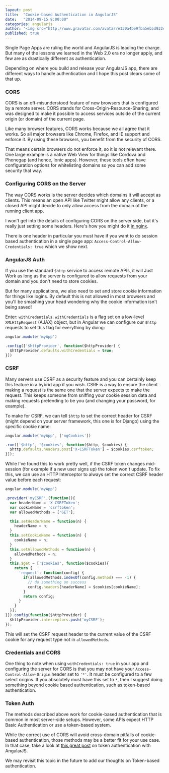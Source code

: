 ```yaml
---
layout: post
title:  "Cookie-based Authentication in AngularJS"
date:   "2014-09-15 8:00:00"
categories: angularjs
author: '<img src="http://www.gravatar.com/avatar/e130a4be9fba5eb5d932c813fbe3a58d?s=48&amp;d=mm" class="author-icon"><a href="http://twitter.com/maxlynch" target="_blank">@maxlynch</a>'
published: true
---
```


Single Page Apps are ruling the world and AngularJS is leading the charge. But many of the lessons we learned in the Web 2.0 era no longer apply, and few are as drastically different as authentication.

Depending on where you build and release your AngularJS app, there are different ways to handle authentication and I hope this post clears some of that up.

### CORS

CORS is an oft-misunderstood feature of new browsers that is configured by a remote server. CORS stands for Cross-Origin-Resource-Sharing, and was designed to make it possible to access services outside of the current origin (or domain) of the current page.

<!-- more -->

Like many browser features, CORS works because we all agree that it works. So all major browsers like Chrome, Firefox, and IE support and enforce it. By using these browsers, you benefit from the security of CORS.

That means certain browsers do not enforce it, so it is not relevant there. One large example is a native Web View for things like Cordova and Phonegap (and hence, Ionic apps). However, these tools often have configuration options for whitelisting domains so you can add some security that way.

### Configuring CORS on the Server

The way CORS works is the server decides which domains it will accept as clients. This means an open API like Twitter might allow any clients, or a closed API might decide to only allow access from the domain of the running client app.

I won't get into the details of configuring CORS on the server side, but it's really just setting some headers. Here's how you might do it [in nginx](https://gist.github.com/michiel/1064640).

There is one header in particular you must have if you want to do session based authentication in a single page app: `Access-Control-Allow-Credentials: true` which we show next.

### AngularJS Auth

If you use the standard `$http` service to access remote APIs, it will Just Work as long as the server is configured to allow requests from your domain and you don't need to store cookies.

But for many applications, we also need to set and store cookie information for things like logins. By default this is not allowed in most browsers and you'll be smashing your head wondering why the cookie information isn't being saved!

Enter: `withCredentials`. `withCredentials` is a flag set on a low-level `XMLHttpRequest` (AJAX) object, but in Angular we can configure our `$http` requests to set this flag for everything by doing:

```javascript
angular.module('myApp')

.config(['$httpProvider', function($httpProvider) {
  $httpProvider.defaults.withCredentials = true;
}])
```

### CSRF

Many servers use CSRF as a security feature and you can certainly keep this feature in a hybrid app if you wish. CSRF is a way to ensure the client making a request is the same one that the server expects to make the request. This keeps someone from sniffing your cookie session data and making requests pretending to be you (and changing your password, for example).

To make for CSRF, we can tell `$http` to set the correct header for CSRF (might depend on your server framework, this one is for Django) using the specific cookie name:

```javascript
angular.module('myApp', ['ngCookies'])

.run(['$http', '$cookies', function($http, $cookies) {
  $http.defaults.headers.post['X-CSRFToken'] = $cookies.csrftoken;
}]);
```

While I've found this to work pretty well, if the CSRF token changes mid-session (for example if a new user signs up) the token won't update. To fix this, we can use an HTTP Interceptor to always set the correct CSRF header value before each request:

```javascript
angular.module('myApp')

.provider('myCSRF',[function(){
  var headerName = 'X-CSRFToken';
  var cookieName = 'csrftoken';
  var allowedMethods = ['GET'];

  this.setHeaderName = function(n) {
    headerName = n;
  }
  this.setCookieName = function(n) {
    cookieName = n;
  }
  this.setAllowedMethods = function(n) {
    allowedMethods = n;
  }
  this.$get = ['$cookies', function($cookies){
    return {
      'request': function(config) {
        if(allowedMethods.indexOf(config.method) === -1) {
          // do something on success
          config.headers[headerName] = $cookies[cookieName];
        }
        return config;
      }
    }
  }];
}]).config(function($httpProvider) {
  $httpProvider.interceptors.push('myCSRF');
});
```

This will set the CSRF request header to the current value of the CSRF cookie for any request type not in `allowedMethods`. 

### Credentials and CORS

One thing to note when using `withCredentials: true` in your app and configuring the server for CORS is that you may not have your `Access-Control-Allow-Origin` header set to `'*'`. It must be configured to a few select origins. If you absolutely must have this set to `*`, then I suggest doing something beyond cookie based authentication, such as token-based authentication.


### Token Auth

The methods described above work for cookie-based authentication that is common in most server-side setups. However, some APIs expect HTTP Basic Authentication or use a token-based system.

While the correct use of CORS will avoid cross-domain pitfalls of cookie-based authentication, those methods may be a better fit for your use case. In that case, take a look at [this great post](https://auth0.com/blog/2014/01/07/angularjs-authentication-with-cookies-vs-token/) on token authentication with AngularJS.

We may revisit this topic in the future to add our thoughts on Token-based authentication.
